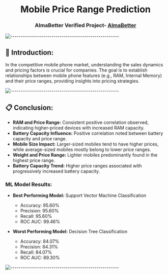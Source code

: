 <h1 align="center">Mobile Price Range Prediction</h1>
<h3 align="center"> AlmaBetter Verified Project- <a href="https://www.almabetter.com/"> AlmaBetter </a> </h5>

![-----------------------------------------------------](https://raw.githubusercontent.com/andreasbm/readme/master/assets/lines/rainbow.png)

## 📖 Introduction:
In the competitive mobile phone market, understanding the sales dynamics and pricing factors is crucial for companies. The goal is to establish relationships between mobile phone features (e.g., RAM, Internal Memory) and their price ranges, providing insights into pricing strategies.

![-----------------------------------------------------](https://raw.githubusercontent.com/andreasbm/readme/master/assets/lines/rainbow.png)

## 📋 Conclusion:
- **RAM and Price Range:** Consistent positive correlation observed, indicating higher-priced devices with increased RAM capacity.
- **Battery Capacity Influence:** Positive correlation noted between battery capacity and price range.
- **Mobile Size Impact:** Larger-sized mobiles tend to have higher prices, while average-sized mobiles mostly belong to lower price ranges.
- **Weight and Price Range:** Lighter mobiles predominantly found in the highest price range.
- **Battery Capacity Trend:** Higher price ranges associated with progressively increased battery capacity.

### ML Model Results:
- **Best Performing Model:** Support Vector Machine Classification
  - Accuracy: 95.60%
  - Precision: 95.60%
  - Recall: 95.60%
  - ROC AUC: 99.46%

- **Worst Performing Model:** Decision Tree Classification
  - Accuracy: 84.07%
  - Precision: 84.31%
  - Recall: 84.07%
  - ROC AUC: 89.30%
 
![-----------------------------------------------------](https://raw.githubusercontent.com/andreasbm/readme/master/assets/lines/rainbow.png)
